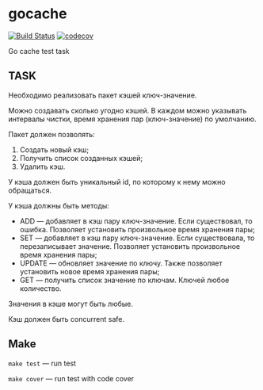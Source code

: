 # gocache

[![Build Status](https://travis-ci.org/eaglemoor/gocache.svg?branch=master)](https://travis-ci.org/eaglemoor/gocache)
[![codecov](https://codecov.io/gh/eaglemoor/gocache/branch/master/graph/badge.svg)](https://codecov.io/gh/eaglemoor/gocache)

Go cache test task

## TASK
Необходимо реализовать пакет кэшей ключ-значение.

Можно создавать сколько угодно кэшей. В каждом можно указывать интервалы чистки, время хранения пар (ключ-значение) по умолчанию.

Пакет должен позволять:
1. Создать новый кэш;
1. Получить список созданных кэшей;
1. Удалить кэш.

У кэша должен быть уникальный id, по которому к нему можно обращаться.

У кэша должны быть методы:
* ADD — добавляет в кэш пару ключ-значение. Если существовал, то ошибка. Позволяет установить произвольное время хранения пары;
* SET — добавляет в кэш пару ключ-значение. Если существовала, то перезаписывает значение. Позволяет установить произвольное время хранения пары;
* UPDATE — обновляет значение по ключу. Также позволяет установить новое время хранения пары;
* GET — получить список значение по ключам. Ключей любое количество.

Значения в кэше могут быть любые.

Кэш должен быть concurrent safe.

## Make

`make test` — run test

`make cover` — run test with code cover